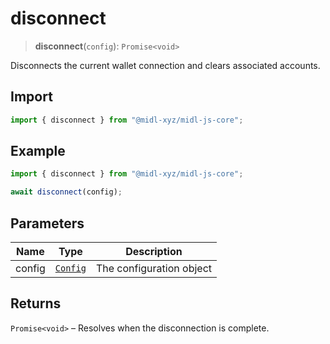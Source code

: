 # disconnect

> **disconnect**(`config`): `Promise<void>`

Disconnects the current wallet connection and clears associated accounts.

## Import

```ts
import { disconnect } from "@midl-xyz/midl-js-core";
```

## Example

```ts
import { disconnect } from "@midl-xyz/midl-js-core";

await disconnect(config);
```

## Parameters

| Name   | Type                                                            | Description              |
| ------ | --------------------------------------------------------------- | ------------------------ |
| config | [`Config`](../configuration.md#creating-a-configuration-object) | The configuration object |

## Returns

`Promise<void>` – Resolves when the disconnection is complete.
